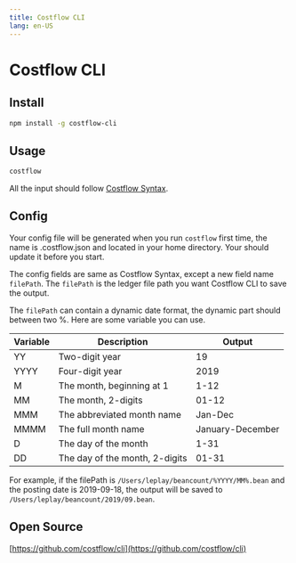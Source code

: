 ```yaml
---
title: Costflow CLI
lang: en-US
---
```

# Costflow CLI

## Install

```sh
npm install -g costflow-cli
```

## Usage

```sh
costflow
```
All the input should follow [Costflow Syntax](/syntax/).


## Config

Your config file will be generated when you run `costflow` first time, the name is .costflow.json and located in your home directory. Your should update it before you start.

The config fields are same as Costflow Syntax, except a new field name `filePath`. The `filePath` is the ledger file path you want Costflow CLI to save the output.

The `filePath` can contain a dynamic date format, the dynamic part should between two %. Here are some variable you can use.

| Variable | Description                    | Output           |
| -------- | ------------------------------ | ---------------- |
| YY       | Two-digit year                 | 19               |
| YYYY     | Four-digit year                | 2019             |
| M        | The month, beginning at 1      | 1-12             |
| MM       | The month, 2-digits            | 01-12            |
| MMM      | The abbreviated month name     | Jan-Dec          |
| MMMM     | The full month name            | January-December |
| D        | The day of the month           | 1-31             |
| DD       | The day of the month, 2-digits | 01-31            |

For example, if the filePath is `/Users/leplay/beancount/%YYYY/MM%.bean` and the posting date is 2019-09-18, the output will be saved to `/Users/leplay/beancount/2019/09.bean`.

## Open Source

[https://github.com/costflow/cli](https://github.com/costflow/cli)


